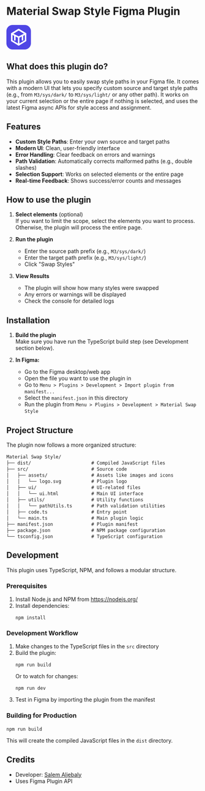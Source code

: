 # Material Swap Style Figma Plugin

![Material Swap Style Logo](src/assets/logo.svg)

## What does this plugin do?

This plugin allows you to easily swap style paths in your Figma file. It comes with a modern UI that lets you specify custom source and target style paths (e.g., from `M3/sys/dark/` to `M3/sys/light/` or any other path). It works on your current selection or the entire page if nothing is selected, and uses the latest Figma async APIs for style access and assignment.

## Features

- **Custom Style Paths**: Enter your own source and target paths
- **Modern UI**: Clean, user-friendly interface
- **Error Handling**: Clear feedback on errors and warnings
- **Path Validation**: Automatically corrects malformed paths (e.g., double slashes)
- **Selection Support**: Works on selected elements or the entire page
- **Real-time Feedback**: Shows success/error counts and messages

## How to use the plugin

1. **Select elements** (optional)  
   If you want to limit the scope, select the elements you want to process. Otherwise, the plugin will process the entire page.

2. **Run the plugin**
   - Enter the source path prefix (e.g., `M3/sys/dark/`)
   - Enter the target path prefix (e.g., `M3/sys/light/`)
   - Click "Swap Styles"

3. **View Results**
   - The plugin will show how many styles were swapped
   - Any errors or warnings will be displayed
   - Check the console for detailed logs

## Installation

1. **Build the plugin**  
   Make sure you have run the TypeScript build step (see Development section below).

2. **In Figma:**  
   - Go to the Figma desktop/web app
   - Open the file you want to use the plugin in
   - Go to `Menu > Plugins > Development > Import plugin from manifest...`
   - Select the `manifest.json` in this directory
   - Run the plugin from `Menu > Plugins > Development > Material Swap Style`

## Project Structure

The plugin now follows a more organized structure:

```
Material Swap Style/
├── dist/                      # Compiled JavaScript files
├── src/                       # Source code
│   ├── assets/                # Assets like images and icons
│   │   └── logo.svg           # Plugin logo
│   ├── ui/                    # UI-related files
│   │   └── ui.html            # Main UI interface
│   ├── utils/                 # Utility functions
│   │   └── pathUtils.ts       # Path validation utilities
│   ├── code.ts                # Entry point
│   └── main.ts                # Main plugin logic
├── manifest.json              # Plugin manifest
├── package.json               # NPM package configuration
└── tsconfig.json              # TypeScript configuration
```

## Development

This plugin uses TypeScript, NPM, and follows a modular structure.

### Prerequisites

1. Install Node.js and NPM from https://nodejs.org/
2. Install dependencies:
   ```
   npm install
   ```

### Development Workflow

1. Make changes to the TypeScript files in the `src` directory
2. Build the plugin:
   ```
   npm run build
   ```
   Or to watch for changes:
   ```
   npm run dev
   ```
3. Test in Figma by importing the plugin from the manifest

### Building for Production

```
npm run build
```

This will create the compiled JavaScript files in the `dist` directory.

## Credits

- Developer: [Salem Aljebaly](https://github.com/salemaljebaly)
- Uses Figma Plugin API
